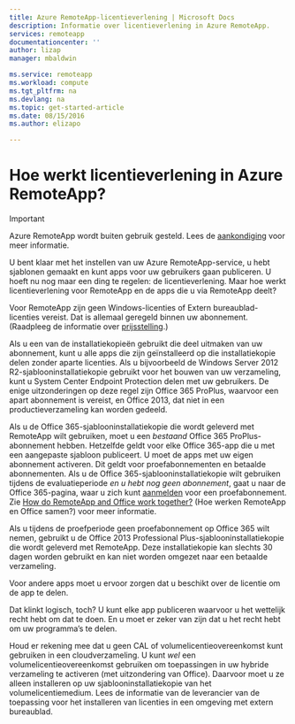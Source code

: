 ```yaml
---
title: Azure RemoteApp-licentieverlening | Microsoft Docs
description: Informatie over licentieverlening in Azure RemoteApp.
services: remoteapp
documentationcenter: ''
author: lizap
manager: mbaldwin

ms.service: remoteapp
ms.workload: compute
ms.tgt_pltfrm: na
ms.devlang: na
ms.topic: get-started-article
ms.date: 08/15/2016
ms.author: elizapo

---
```

# Hoe werkt licentieverlening in Azure RemoteApp?
> [!IMPORTANT]
> Azure RemoteApp wordt buiten gebruik gesteld. Lees de [aankondiging](https://go.microsoft.com/fwlink/?linkid=821148) voor meer informatie.
> 
> 

U bent klaar met het instellen van uw Azure RemoteApp-service, u hebt sjablonen gemaakt en kunt apps voor uw gebruikers gaan publiceren. U hoeft nu nog maar een ding te regelen: de licentieverlening. Maar hoe werkt licentieverlening voor RemoteApp en de apps die u via RemoteApp deelt?

Voor RemoteApp zijn geen Windows-licenties of Extern bureaublad-licenties vereist. Dat is allemaal geregeld binnen uw abonnement. (Raadpleeg de informatie over [prijsstelling](https://azure.microsoft.com/pricing/details/remoteapp).)

Als u een van de installatiekopieën gebruikt die deel uitmaken van uw abonnement, kunt u alle apps die zijn geïnstalleerd op die installatiekopie delen zonder aparte licenties. Als u bijvoorbeeld de Windows Server 2012 R2-sjablooninstallatiekopie gebruikt voor het bouwen van uw verzameling, kunt u System Center Endpoint Protection delen met uw gebruikers. De enige uitzonderingen op deze regel zijn Office 365 ProPlus, waarvoor een apart abonnement is vereist, en Office 2013, dat niet in een productieverzameling kan worden gedeeld.

Als u de Office 365-sjablooninstallatiekopie die wordt geleverd met RemoteApp wilt gebruiken, moet u een *bestaand* Office 365 ProPlus-abonnement hebben. Hetzelfde geldt voor elke Office 365-app die u met een aangepaste sjabloon publiceert. U moet de apps met uw eigen abonnement activeren. Dit geldt voor proefabonnementen en betaalde abonnementen. Als u de Office 365-sjablooninstallatiekopie wilt gebruiken tijdens de evaluatieperiode *en u hebt nog geen abonnement*, gaat u naar de Office 365-pagina, waar u zich kunt [aanmelden](https://go.microsoft.com/fwlink/p/?LinkID=403802) voor een proefabonnement. Zie [How do RemoteApp and Office work together?](remoteapp-o365.md) (Hoe werken RemoteApp en Office samen?) voor meer informatie.

Als u tijdens de proefperiode geen proefabonnement op Office 365 wilt nemen, gebruikt u de Office 2013 Professional Plus-sjablooninstallatiekopie die wordt geleverd met RemoteApp. Deze installatiekopie kan slechts 30 dagen worden gebruikt en kan niet worden omgezet naar een betaalde verzameling.

Voor andere apps moet u ervoor zorgen dat u beschikt over de licentie om de app te delen.

Dat klinkt logisch, toch? U kunt elke app publiceren waarvoor u het wettelijk recht hebt om dat te doen. En u moet er zeker van zijn dat u het recht hebt om uw programma’s te delen.

Houd er rekening mee dat u geen CAL of volumelicentieovereenkomst kunt gebruiken in een cloudverzameling. U kunt *wel* een volumelicentieovereenkomst gebruiken om toepassingen in uw hybride verzameling te activeren (met uitzondering van Office). Daarvoor moet u ze alleen installeren op uw sjablooninstallatiekopie van het volumelicentiemedium. Lees de informatie van de leverancier van de toepassing voor het installeren van licenties in een omgeving met extern bureaublad.

<!--HONumber=Sep16_HO3-->


